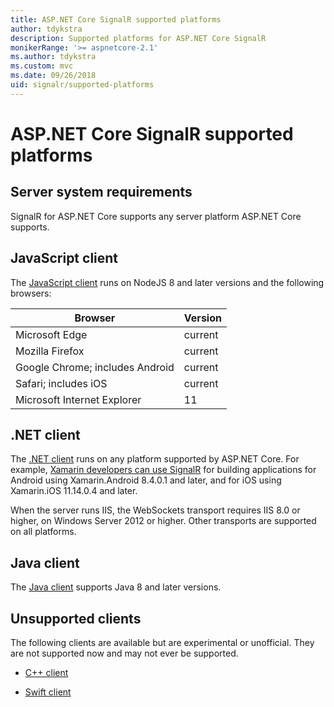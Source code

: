 ```yaml
---
title: ASP.NET Core SignalR supported platforms
author: tdykstra
description: Supported platforms for ASP.NET Core SignalR
monikerRange: '>= aspnetcore-2.1'
ms.author: tdykstra
ms.custom: mvc
ms.date: 09/26/2018
uid: signalr/supported-platforms
---
```


# ASP.NET Core SignalR supported platforms

## Server system requirements

SignalR for ASP.NET Core supports any server platform ASP.NET Core supports.

## JavaScript client

The [JavaScript client](https://www.npmjs.com/package/@aspnet/signalr) runs on NodeJS 8 and later versions and the following browsers:

| Browser | Version |
| ------- | ------- |
| Microsoft Edge | current |
| Mozilla Firefox | current |
| Google Chrome; includes Android | current |
| Safari; includes iOS | current |
| Microsoft Internet Explorer | 11 |
 
## .NET client

The [.NET client](https://www.nuget.org/packages/Microsoft.AspNetCore.SignalR/) runs on any platform supported by ASP.NET Core. For example, [Xamarin developers can use SignalR](https://github.com/aspnet/Announcements/issues/305) for building applications for Android using Xamarin.Android 8.4.0.1 and later, and for iOS using Xamarin.iOS 11.14.0.4 and later.

When the server runs IIS, the WebSockets transport requires IIS 8.0 or higher, on Windows Server 2012 or higher. Other transports are supported on all platforms.

## Java client

The [Java client](https://search.maven.org/artifact/com.microsoft.aspnet/signalr) supports Java 8 and later versions.

## Unsupported clients

The following clients are available but are experimental or unofficial. They are not supported now and may not ever be supported.

* [C++ client](https://github.com/aspnet/SignalR/tree/master/clients/cpp)

* [Swift client](https://github.com/moozzyk/SignalR-Client-Swift)
